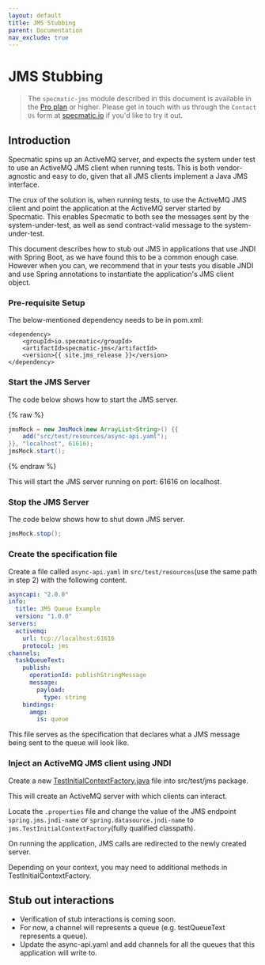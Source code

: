 ```yaml
---
layout: default
title: JMS Stubbing
parent: Documentation
nav_exclude: true
---
```


# JMS Stubbing

> The `specmatic-jms` module described in this document is available in the [Pro plan](https://specmatic.io/pricing/) or higher. Please get in touch with us through the `Contact Us` form at [specmatic.io](https://specmatic.io) if you'd like to try it out.

## Introduction

Specmatic spins up an ActiveMQ server, and expects the system under test to use an ActiveMQ JMS client when running tests. This is both vendor-agnostic and easy to do, given that all JMS clients implement a Java JMS interface.

The crux of the solution is, when running tests, to use the ActiveMQ JMS client and point the application at the ActiveMQ server started by Specmatic. This enables Specmatic to both see the messages sent by the system-under-test, as well as send contract-valid message to the system-under-test.

This document describes how to stub out JMS in applications that use JNDI with Spring Boot, as we have found this to be a common enough case. However when you can, we recommend that in your tests you disable JNDI and use Spring annotations to instantiate the application's JMS client object.

### Pre-requisite Setup

The below-mentioned dependency needs to be in pom.xml:

```
<dependency>
    <groupId>io.specmatic</groupId>
    <artifactId>specmatic-jms</artifactId>
    <version>{{ site.jms_release }}</version>
</dependency>
```

### Start the JMS Server

The code below shows how to start the JMS server.

{% raw %}
```java
jmsMock = new JmsMock(new ArrayList<String>() {{
    add("src/test/resources/async-api.yaml");
}}, "localhost", 61616);
jmsMock.start();
```
{% endraw %}

This will start the JMS server running on port: 61616 on localhost.

### Stop the JMS Server

The code below shows how to shut down JMS server.

```java
jmsMock.stop();
```

### Create the specification file

Create a file called `async-api.yaml` in `src/test/resources`(use the same path in step 2) with
the following content.

```yaml
asyncapi: "2.0.0"
info:
  title: JMS Queue Example
  version: "1.0.0"
servers:
  activemq:
    url: tcp://localhost:61616
    protocol: jms
channels:
  taskQueueText:
    publish:
      operationId: publishStringMessage
      message:
        payload:
          type: string
    bindings:
      amqp:
        is: queue
```

This file serves as the specification that declares what a JMS message being sent to the queue will look like.

### Inject an ActiveMQ JMS client using JNDI

Create a new [TestInitialContextFactory.java](jms-stub-code/TestInitialContextFactory.java) file into src/test/jms package.

This will create an ActiveMQ server with which clients can interact.

Locate the `.properties` file and change the value of the JMS endpoint `spring.jms.jndi-name` or `spring.datasource.jndi-name` to `jms.TestInitialContextFactory`(fully qualified classpath).

On running the application, JMS calls are redirected to the newly created server.

Depending on your context, you may need to additional methods in TestInitialContextFactory.

## Stub out interactions

* Verification of stub interactions is coming soon.
* For now, a channel will represents a queue (e.g. testQueueText represents a queue).
* Update the async-api.yaml and add channels for all the queues that this application will write to.
